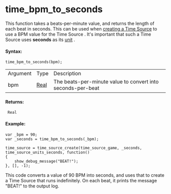 # time_bpm_to_seconds

This function takes a beats-per-minute value, and returns the length of
each beat in seconds. This can be used when [creating a Time
Source](time_source_create) to use a BPM value for the Time Source .
It's important that such a Time Source uses **seconds** as its
[unit](Time_Source_Units) .

#### Syntax:

``` gml
time_bpm_to_seconds(bpm);
```

|          |                                                                      |                                                             |
|----------|----------------------------------------------------------------------|-------------------------------------------------------------|
| Argument | Type                                                                 | Description                                                 |
| bpm      |  [Real](../../../../GameMaker_Language/GML_Overview/Data_Types)  | The beats-per-minute value to convert into seconds-per-beat |

#### Returns:

``` gml
 Real
```

#### Example:

``` gml
var _bpm = 90;
var _seconds = time_bpm_to_seconds(_bpm);

time_source = time_source_create(time_source_game, _seconds, time_source_units_seconds, function()
{
    show_debug_message("BEAT!");
}, [], -1);
```

This code converts a value of 90 BPM into seconds, and uses that to
create a Time Source that runs indefinitely. On each beat, it prints the
message "BEAT!" to the output log.
